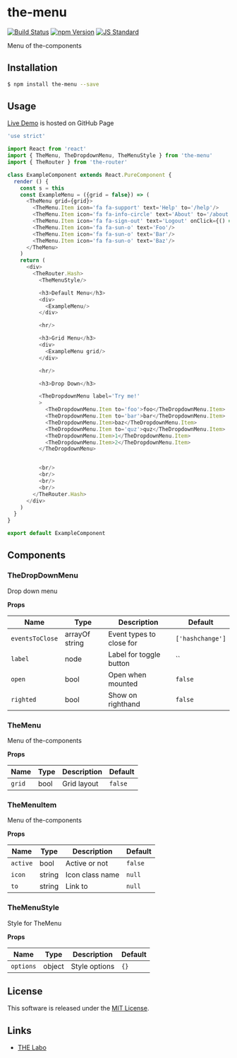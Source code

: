 the-menu
==========

<!---
This file is generated by ape-tmpl. Do not update manually.
--->

<!-- Badge Start -->
<a name="badges"></a>

[![Build Status][bd_travis_shield_url]][bd_travis_url]
[![npm Version][bd_npm_shield_url]][bd_npm_url]
[![JS Standard][bd_standard_shield_url]][bd_standard_url]

[bd_repo_url]: https://github.com/the-labo/the-menu
[bd_travis_url]: http://travis-ci.org/the-labo/the-menu
[bd_travis_shield_url]: http://img.shields.io/travis/the-labo/the-menu.svg?style=flat
[bd_travis_com_url]: http://travis-ci.com/the-labo/the-menu
[bd_travis_com_shield_url]: https://api.travis-ci.com/the-labo/the-menu.svg?token=
[bd_license_url]: https://github.com/the-labo/the-menu/blob/master/LICENSE
[bd_codeclimate_url]: http://codeclimate.com/github/the-labo/the-menu
[bd_codeclimate_shield_url]: http://img.shields.io/codeclimate/github/the-labo/the-menu.svg?style=flat
[bd_codeclimate_coverage_shield_url]: http://img.shields.io/codeclimate/coverage/github/the-labo/the-menu.svg?style=flat
[bd_gemnasium_url]: https://gemnasium.com/the-labo/the-menu
[bd_gemnasium_shield_url]: https://gemnasium.com/the-labo/the-menu.svg
[bd_npm_url]: http://www.npmjs.org/package/the-menu
[bd_npm_shield_url]: http://img.shields.io/npm/v/the-menu.svg?style=flat
[bd_standard_url]: http://standardjs.com/
[bd_standard_shield_url]: https://img.shields.io/badge/code%20style-standard-brightgreen.svg

<!-- Badge End -->


<!-- Description Start -->
<a name="description"></a>

Menu of the-components

<!-- Description End -->


<!-- Overview Start -->
<a name="overview"></a>



<!-- Overview End -->


<!-- Sections Start -->
<a name="sections"></a>

<!-- Section from "doc/guides/01.Installation.md.hbs" Start -->

<a name="section-doc-guides-01-installation-md"></a>

Installation
-----

```bash
$ npm install the-menu --save
```


<!-- Section from "doc/guides/01.Installation.md.hbs" End -->

<!-- Section from "doc/guides/02.Usage.md.hbs" Start -->

<a name="section-doc-guides-02-usage-md"></a>

Usage
---------

[Live Demo](https://the-labo.github.io/the-menu/doc/demo/index.html#/) is hosted on GitHub Page

```javascript
'use strict'

import React from 'react'
import { TheMenu, TheDropdownMenu, TheMenuStyle } from 'the-menu'
import { TheRouter } from 'the-router'

class ExampleComponent extends React.PureComponent {
  render () {
    const s = this
    const ExampleMenu = ({grid = false}) => (
      <TheMenu grid={grid}>
        <TheMenu.Item icon='fa fa-support' text='Help' to='/help'/>
        <TheMenu.Item icon='fa fa-info-circle' text='About' to='/about'/>
        <TheMenu.Item icon='fa fa-sign-out' text='Logout' onClick={() => console.log('logout!')}/>
        <TheMenu.Item icon='fa fa-sun-o' text='Foo'/>
        <TheMenu.Item icon='fa fa-sun-o' text='Bar'/>
        <TheMenu.Item icon='fa fa-sun-o' text='Baz'/>
      </TheMenu>
    )
    return (
      <div>
        <TheRouter.Hash>
          <TheMenuStyle/>

          <h3>Default Menu</h3>
          <div>
            <ExampleMenu/>
          </div>

          <hr/>

          <h3>Grid Menu</h3>
          <div>
            <ExampleMenu grid/>
          </div>

          <hr/>

          <h3>Drop Down</h3>

          <TheDropdownMenu label='Try me!'
          >
            <TheDropdownMenu.Item to='foo'>foo</TheDropdownMenu.Item>
            <TheDropdownMenu.Item to='bar'>bar</TheDropdownMenu.Item>
            <TheDropdownMenu.Item>baz</TheDropdownMenu.Item>
            <TheDropdownMenu.Item to='quz'>quz</TheDropdownMenu.Item>
            <TheDropdownMenu.Item>1</TheDropdownMenu.Item>
            <TheDropdownMenu.Item>2</TheDropdownMenu.Item>
          </TheDropdownMenu>


          <br/>
          <br/>
          <br/>
          <br/>
        </TheRouter.Hash>
      </div>
    )
  }
}

export default ExampleComponent

```


<!-- Section from "doc/guides/02.Usage.md.hbs" End -->

<!-- Section from "doc/guides/03.Components.md.hbs" Start -->

<a name="section-doc-guides-03-components-md"></a>

Components
-----------

### TheDropDownMenu

Drop down menu

**Props**

| Name | Type | Description | Default |
| --- | --- | ---- | ---- |
| `eventsToClose` | arrayOf string | Event types to close for | `['hashchange']` |
| `label` | node  | Label for toggle button | `` |
| `open` | bool  | Open  when mounted | `false` |
| `righted` | bool  | Show on righthand | `false` |

### TheMenu

Menu of the-components

**Props**

| Name | Type | Description | Default |
| --- | --- | ---- | ---- |
| `grid` | bool  | Grid layout | `false` |

### TheMenuItem

Menu of the-components

**Props**

| Name | Type | Description | Default |
| --- | --- | ---- | ---- |
| `active` | bool  | Active or not | `false` |
| `icon` | string  | Icon class name | `null` |
| `to` | string  | Link to | `null` |

### TheMenuStyle

Style for TheMenu

**Props**

| Name | Type | Description | Default |
| --- | --- | ---- | ---- |
| `options` | object  | Style options | `{}` |



<!-- Section from "doc/guides/03.Components.md.hbs" End -->


<!-- Sections Start -->


<!-- LICENSE Start -->
<a name="license"></a>

License
-------
This software is released under the [MIT License](https://github.com/the-labo/the-menu/blob/master/LICENSE).

<!-- LICENSE End -->


<!-- Links Start -->
<a name="links"></a>

Links
------

+ [THE Labo][t_h_e_labo_url]

[t_h_e_labo_url]: https://github.com/the-labo

<!-- Links End -->
